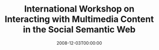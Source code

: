 ---
acronym: IMC-SSW-Workshop
date: '2008-12-03T00:00:00'
ext_url: http://aksw.org/Events/2008/IMC-SSW
location: Koblenz, Germany
submission_date: '2008-09-14T00:00:00'
title: International Workshop on Interacting with Multimedia Content in the Social
  Semantic Web
---